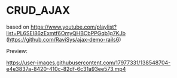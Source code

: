 
# CRUD_AJAX

based on https://www.youtube.com/playlist?list=PL6SEI86zExmtf6OmyQHBCbPPGqb1g7KJb (https://github.com/RaviSys/ajax-demo-rails6)



Preview:

https://user-images.githubusercontent.com/17977331/138548704-e4e3837a-8420-410c-82df-6c31a93ee573.mp4

